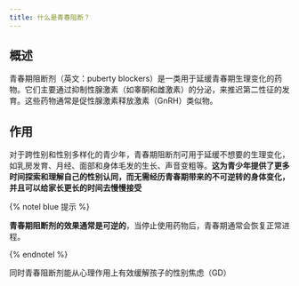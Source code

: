 ```yaml
---
title: 什么是青春阻断？
---
```


## 概述

青春期阻断剂（英文：puberty blockers）是一类用于延缓青春期生理变化的药物。它们主要通过抑制性腺激素（如睾酮和雌激素）的分泌，来推迟第二性征的发育。这些药物通常是促性腺激素释放激素（GnRH）类似物。

## 作用

对于跨性别和性别多样化的青少年，青春期阻断剂可用于延缓不想要的生理变化，如乳房发育、月经、面部和身体毛发的生长、声音变粗等。**这为青少年提供了更多时间探索和理解自己的性别认同，而无需经历青春期带来的不可逆转的身体变化，并且可以给家长更长的时间去慢慢接受**

{% notel blue 提示 %}

**青春期阻断剂的效果通常是可逆的**，当停止使用药物后，青春期通常会恢复正常进程。

{% endnotel %}

同时青春阻断剂能从心理作用上有效缓解孩子的性别焦虑（GD）
